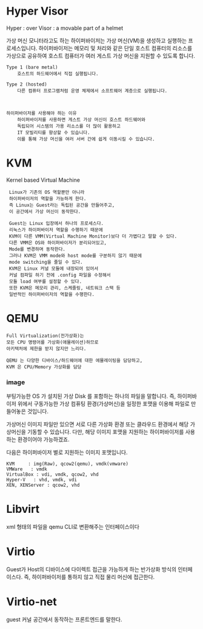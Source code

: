 # Hyper Visor
Hyper : over
Visor : a movable part of a helmet

가상 머신 모니터라고도 하는 하이퍼바이저는 
가상 머신(VM)을 생성하고 실행하는 프로세스입니다. 
하이퍼바이저는 
메모리 및 처리와 같은 단일 호스트 컴퓨터의 리소스를 
가상으로 공유하여 
호스트 컴퓨터가 여러 게스트 가상 머신을 지원할 수 있도록 합니다.

    Type 1 (bare metal)
        호스트의 하드웨어에서 직접 실행됩니다. 

    Type 2 (hosted)
        다른 컴퓨터 프로그램처럼 운영 체제에서 소프트웨어 계층으로 실행됩니다. 

 

    하이퍼바이저를 사용해야 하는 이유
        하이퍼바이저를 사용하면 게스트 가상 머신이 호스트 하드웨어와 
        독립되어 시스템의 가용 리소스를 더 많이 활용하고 
        IT 모빌리티를 향상할 수 있습니다. 
        이를 통해 가상 머신을 여러 서버 간에 쉽게 이동시킬 수 있습니다.
# KVM
Kernel based Virtual Machine

     Linux가 기존의 OS 역할뿐만 아니라 
     하이퍼바이저의 역할을 가능하게 한다. 
     즉 Linux는 Guest라는 독립된 공간을 만들어주고, 
     이 공간에서 가상 머신이 동작한다. 

     Guest는 Linux 입장에서 하나의 프로세스다. 
     리눅스가 하이퍼바이저 역할을 수행하기 때문에 
     KVM이 다른 VMM(Virtual Machine Monitor)보다 더 가볍다고 말할 수 있다. 
     다른 VMM은 OS와 하이퍼바이저가 분리되어있고, 
     Mode를 변경하며 동작한다. 
     그러나 KVM은 VMM mode와 host mode를 구분하지 않기 때문에 
     mode switching을 줄일 수 있다. 
     KVM은 Linux 커널 모듈에 내장되어 있어서 
     커널 컴파일 하기 전에 .config 파일을 수정해서 
     모듈 load 여부를 설정할 수 있다. 
     또한 KVM은 메모리 관리, 스케줄링, 네트워크 스택 등 
     일반적인 하이퍼바이저의 역할을 수행한다. 

# QEMU
    Full Virtualization(전가상화)는 
    모든 CPU 명령어를 가상화(애뮬레이션)하므로 
    아키텍처에 제한을 받지 않지만 느리다.

    QEMU 는 다양한 디바이스/하드웨어에 대한 에뮬레이팅을 담당하고, 
    KVM 은 CPU/Memory 가상화를 담당

### image
부팅가능한 OS 가 설치된 
가상 Disk 를 포함하는 하나의 파일을 말합니다. 
즉, 하이퍼바이저 위에서 구동가능한 가상 컴퓨팅 환경(가상머신)을 
일정한 포맷을 이용해 파일로 만들어놓은 것입니다.

가상머신 이미지 파일만 있으면 서로 다른 가상화 환경 또는 클라우드 환경에서 
해당 가상머신을 기동할 수 있습니다. 다만, 해당 이미지 포맷을 지원하는 하이퍼바이저를 사용하는 환경이어야 가능하겠죠.

다음은 하이퍼바이저 별로 지원하는 이미지 포맷입니다.

    KVM     : img(Raw), qcow2(qemu), vmdk(vmware)
    VMWare   : vmdk
    VirtualBox : vdi, vmdk, qcow2, vhd
    Hyper-V   : vhd, vmdk, vdi
    XEN, XENServer : qcow2, vhd

# Libvirt
xml 형태의 파일을 qemu CLI로 변환해주는 인터페이스이다

# Virtio
Guest가 Host의 디바이스에 
다이렉트 접근을 가능하게 하는 반가상화 방식의 인터페이스다. 
즉, 하이퍼바이저를 통하지 않고 직접 물리 머신에 접근한다.

# Virtio-net
guest 커널 공간에서 동작하는 프론트엔드를 말한다.
